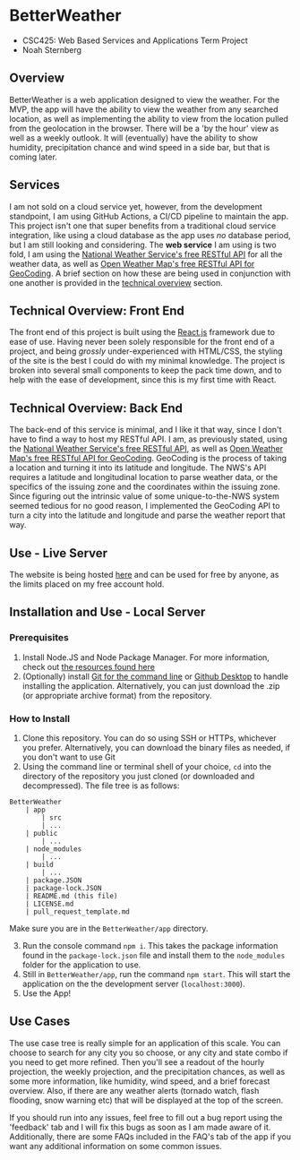 # BetterWeather
- CSC425: Web Based Services and Applications Term Project
- Noah Sternberg

## Overview
BetterWeather is a web application designed to view the weather. For the MVP, the app will have the ability to view the weather from any searched 
location, as well as implementing the ability to view from the location pulled from the geolocation in the browser. There will be a 'by the hour' view as well
as a weekly outlook. It will (eventually) have the ability to show humidity, precipitation chance and wind speed in a side bar, but that is coming later.

## Services
I am not sold on a cloud service yet, however, from the development standpoint, I am using GitHub Actions, a CI/CD pipeline to maintain the app. This project isn't one that super benefits from a traditional cloud service integration, like using a cloud database as the app uses *no* database period, but I am still looking and considering. The **web service** I am using is two fold, I am using the [National Weather Service's free RESTful API](https://www.weather.gov/documentation/services-web-api) for all the weather data, as well as [Open Weather Map's free RESTful API for GeoCoding](https://openweathermap.org/api/geocoding-api). A brief section on how these are being used in conjunction with one another is provided in the [technical overview](#technical-overview-back-end) section.

## Technical Overview: Front End
The front end of this project is built using the [React.js](https://react.dev/) framework due to ease of use. Having never been solely responsible for the front end
of a project, and being *grossly* under-experienced with HTML/CSS, the styling of the site is the best I could do with my minimal knowledge. The project is broken into several small components to keep the pack time down, and to help with the ease of development, since this is my first time with React.

## Technical Overview: Back End
The back-end of this service is minimal, and I like it that way, since I don't have to find a way to host my RESTful API. I am, as previously stated, using the 
[National Weather Service's free RESTful API](https://www.weather.gov/documentation/services-web-api), as well as [Open Weather Map's free RESTful API for GeoCoding](https://openweathermap.org/api/geocoding-api). GeoCoding is the process of taking a location and turning it into its latitude and longitude. The NWS's API requires a latitude and longitudinal location to parse weather data, or the specifics of the issuing zone and the coordinates within the issuing zone. Since figuring out the intrinsic value of some unique-to-the-NWS system seemed tedious for no good reason, I implemented the GeoCoding API to turn a city into the latitude and longitude and parse the weather report that way.

## Use - Live Server
The website is being hosted [here](https://betterweathercsc425.netlify.app) and can be used for free by anyone, as the limits placed on my free account hold.

## Installation and Use - Local Server

### Prerequisites
1) Install Node.JS and Node Package Manager. For more information, check out [the resources found here](https://docs.npmjs.com/downloading-and-installing-node-js-and-npm)
2) (Optionally) install [Git for the command line](https://git-scm.com/downloads) or [Github Desktop](https://desktop.github.com) to handle installing the application. Alternatively, you can just download the .zip (or appropriate archive format) from the repository.

### How to Install
1) Clone this repository. You can do so using SSH or HTTPs, whichever you prefer. Alternatively, you can download the binary files as needed, if you don't want to use Git
2) Using the command line or terminal shell of your choice, `cd` into the directory of the repository you just cloned (or downloaded and decompressed). The file tree is as follows:

```
BetterWeather
    | app
        | src
		| ...
	| public
		| ...
	| node_modules
		| ...
	| build
		| ...
	| package.JSON
	| package-lock.JSON
    | README.md (this file)
    | LICENSE.md
    | pull_request_template.md
```

Make sure you are in the `BetterWeather/app` directory. 

3) Run the console command `npm i`. This takes the package information found in the `package-lock.json` file and install them to the `node_modules` folder for the application to use.
4) Still in `BetterWeather/app`, run the command `npm start`. This will start the application on the the development server (`localhost:3000`).
5) Use the App!

## Use Cases
The use case tree is really simple for an application of this scale. You can choose to search for any city you so choose, or any city and state combo if you need to get more refined. Then you'll see a readout of the hourly projection, the weekly projection, and the precipitation chances, as well as some more information, like humidity, wind speed, and a brief forecast overview. Also, if there are any weather alerts (tornado watch, flash flooding, snow warning etc) that will be displayed at the top of the screen.

If you should run into any issues, feel free to fill out a bug report using the 'feedback' tab and I will fix this bugs as soon as I am made aware of it. Additionally, there are some FAQs included in the FAQ's tab of the app if you want any additional information on some common issues.
